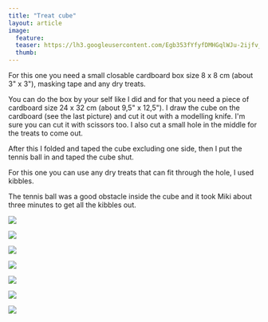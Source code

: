 ```yaml
---
title: "Treat cube"
layout: article
image:
  feature:
  teaser: https://lh3.googleusercontent.com/Egb353fYfyfDMHGqlWJu-2ijfv_1wuITxtq46wddMYI=w245
  thumb:
---
```


For this one you need a small closable cardboard box size 8 x 8 cm (about 3" x 3"), masking tape and any dry treats.

You can do the box by your self like I did and for that you need a piece of cardboard size 24 x 32 cm (about 9,5" x 12,5"). I draw the cube on the cardboard (see the last picture) and cut it out with a modelling knife. I'm sure you can cut it with scissors too. I also cut a small hole in the middle for the treats to come out.

After this I folded and taped the cube excluding one side, then I put the tennis ball in and taped the cube shut. 

For this one you can use any dry treats that can fit through the hole, I used kibbles.

The tennis ball was a good obstacle inside the cube and it took Miki about three minutes to get all the kibbles out.

[![](https://lh3.googleusercontent.com/HEoH7APNgZe38L-LZ_XZRCyScmWhapp-az1nfMmhtx8=w800)](https://lh3.googleusercontent.com/HEoH7APNgZe38L-LZ_XZRCyScmWhapp-az1nfMmhtx8=s0)

[![](https://lh3.googleusercontent.com/TVaFo32Lnrvo46jSOZIdPKTAEsilFLSmjIYfiwsblBY=w800)](https://lh3.googleusercontent.com/TVaFo32Lnrvo46jSOZIdPKTAEsilFLSmjIYfiwsblBY=s0)

[![](https://lh3.googleusercontent.com/GHtmYvSIJTkXSKWoBGdXRV3CGNLKSLWIQOxUBaCEUGA=w800)](https://lh3.googleusercontent.com/GHtmYvSIJTkXSKWoBGdXRV3CGNLKSLWIQOxUBaCEUGA=s0)

[![](https://lh3.googleusercontent.com/Ke_3zBjbtQyP3-5Gg0-mcIhDKcF4rexv-n3AujfLqx4=w800)](https://lh3.googleusercontent.com/Ke_3zBjbtQyP3-5Gg0-mcIhDKcF4rexv-n3AujfLqx4=s0)

[![](https://lh3.googleusercontent.com/4A8fHkItQ4FdJv1tqJYv8lYbItuLNaN7ZzGwsELsasQ=w800)](https://lh3.googleusercontent.com/4A8fHkItQ4FdJv1tqJYv8lYbItuLNaN7ZzGwsELsasQ=s0)

[![](https://lh3.googleusercontent.com/3l6esQt0uGpYj9M18qIlM4qpbGIsZkUnnLfexzA-gok=w800)](https://lh3.googleusercontent.com/3l6esQt0uGpYj9M18qIlM4qpbGIsZkUnnLfexzA-gok=s0)

[![](https://lh3.googleusercontent.com/M4irvR8Di18noPA0oOrsKM4SoBhvK_bZ-uhIpoPLURM=w800)](https://lh3.googleusercontent.com/M4irvR8Di18noPA0oOrsKM4SoBhvK_bZ-uhIpoPLURM=s0)
